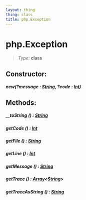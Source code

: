 ```yaml
---
layout: thing
thing: class
title: php.Exception
---
```

# php.Exception



> *Type:* **class**



## Constructor:

##### **new**(?message : <a href="../String.html" class="type">String</a>, ?code : <a href="../Int.html" class="type">Int</a>)



## Methods:


##### **__toString** () : <a href="../String.html" class="type">String</a>




##### **getCode** () : <a href="../Int.html" class="type">Int</a>




##### **getFile** () : <a href="../String.html" class="type">String</a>




##### **getLine** () : <a href="../Int.html" class="type">Int</a>




##### **getMessage** () : <a href="../String.html" class="type">String</a>




##### **getTrace** () : <a href="../Array.html" class="type">Array</a>&lt;<a href="../String.html" class="type">String</a>&gt;




##### **getTraceAsString** () : <a href="../String.html" class="type">String</a>




